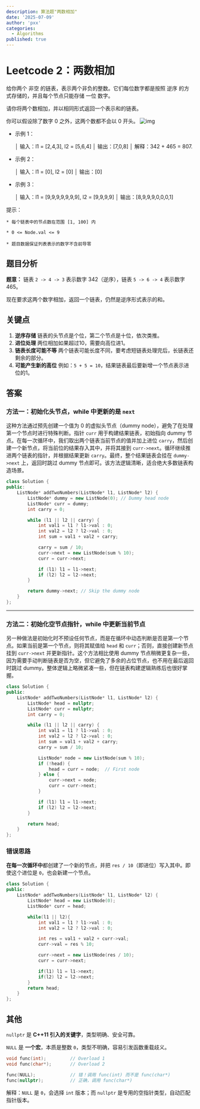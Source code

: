 ```yaml
---
description: 算法题"两数相加"
date: '2025-07-09'
author: 'pxx'
categories:
  - Algorithms
published: true
---
```


# Leetcode 2：两数相加

给你两个 非空 的链表，表示两个非负的整数。它们每位数字都是按照 逆序 的方式存储的，并且每个节点只能存储 一位 数字。

请你将两个数相加，并以相同形式返回一个表示和的链表。

你可以假设除了数字 0 之外，这两个数都不会以 0 开头。
![img](https://assets.leetcode-cn.com/aliyun-lc-upload/uploads/2021/01/02/addtwonumber1.jpg)

- 示例 1：


	│ 输入：l1 = [2,4,3], l2 = [5,6,4]
	│ 输出：[7,0,8]
	│ 解释：342 + 465 = 807.

- 示例 2：


	│ 输入：l1 = [0], l2 = [0]
	│ 输出：[0]

- 示例 3：


	│ 输入：l1 = [9,9,9,9,9,9,9], l2 = [9,9,9,9]
	│ 输出：[8,9,9,9,0,0,0,1]



提示：

	* 每个链表中的节点数在范围 [1, 100] 内
	
	* 0 <= Node.val <= 9
	
	* 题目数据保证列表表示的数字不含前导零



## 题目分析

**题意：**
链表 `2 -> 4 -> 3` 表示数字 342（逆序），链表 `5 -> 6 -> 4` 表示数字 465。

现在要求这两个数字相加，返回一个链表，仍然是逆序形式表示的和。

## 关键点

1. **逆序存储**
    链表的头节点是个位，第二个节点是十位，依次类推。
2. **进位处理**
    两位相加如果超过10，需要向高位进1。
3. **链表长度可能不等**
    两个链表可能长度不同，要考虑短链表处理完后，长链表还剩余的部分。
4. **可能产生新的高位**
    例如：`5 + 5 = 10`，结果链表最后要新增一个节点表示进位的1。

## 答案

### 方法一：初始化头节点，while 中更新的是 `next`

这种方法通过预先创建一个值为 0 的虚拟头节点（dummy node），避免了在处理第一个节点时进行特殊判断。指针 `curr` 用于构建结果链表，初始指向 dummy 节点。在每一次循环中，我们取出两个链表当前节点的值并加上进位 `carry`，然后创建一个新节点，将当前位的结果存入其中，并将其接到 `curr->next`。循环继续推进两个链表的指针，并根据结果更新 `carry`。最终，整个结果链表会挂在 `dummy->next` 上，返回时跳过 dummy 节点即可。该方法逻辑清晰，适合绝大多数链表构造场景。

```cpp
class Solution {
public:
    ListNode* addTwoNumbers(ListNode* l1, ListNode* l2) {
        ListNode* dummy = new ListNode(0); // Dummy head node
        ListNode* curr = dummy;
        int carry = 0;

        while (l1 || l2 || carry) {
            int val1 = l1 ? l1->val : 0;
            int val2 = l2 ? l2->val : 0;
            int sum = val1 + val2 + carry;

            carry = sum / 10;
            curr->next = new ListNode(sum % 10);
            curr = curr->next;

            if (l1) l1 = l1->next;
            if (l2) l2 = l2->next;
        }

        return dummy->next; // Skip the dummy node
    }
};
```

------

### 方法二：初始化空节点指针，while 中更新当前节点

另一种做法是初始化时不预设任何节点，而是在循环中动态判断是否是第一个节点。如果当前是第一个节点，则将其赋值给 `head` 和 `curr`；否则，直接创建新节点挂到 `curr->next` 并更新指针。这个方法相比使用 dummy 节点稍微更复杂一些，因为需要手动判断链表是否为空，但它避免了多余的占位节点，也不用在最后返回时跳过 dummy。整体逻辑上略微紧凑一些，但在链表构建逻辑熟练后也很好掌握。

```cpp
class Solution {
public:
    ListNode* addTwoNumbers(ListNode* l1, ListNode* l2) {
        ListNode* head = nullptr;
        ListNode* curr = nullptr;
        int carry = 0;

        while (l1 || l2 || carry) {
            int val1 = l1 ? l1->val : 0;
            int val2 = l2 ? l2->val : 0;
            int sum = val1 + val2 + carry;
            carry = sum / 10;

            ListNode* node = new ListNode(sum % 10);
            if (!head) {
                head = curr = node;  // First node
            } else {
                curr->next = node;
                curr = curr->next;
            }

            if (l1) l1 = l1->next;
            if (l2) l2 = l2->next;
        }

        return head;
    }
};
```

### 错误思路

**在每一次循环中**都创建了一个新的节点，并把 `res / 10`（即进位）写入其中。即使这个进位是 `0`，也会新建一个节点。

```cpp
class Solution {
public:
    ListNode* addTwoNumbers(ListNode* l1, ListNode* l2) {
		ListNode* head = new ListNode(0);
		ListNode* curr = head;

		while(l1 || l2){
			int val1 = l1 ? l1->val : 0;
			int val2 = l2 ? l2->val : 0;

			int res = val1 + val2 + curr->val;
			curr->val = res % 10;

            curr->next = new ListNode(res / 10);
            curr = curr->next;

			if(l1) l1 = l1->next;
			if(l2) l2 = l2->next;
		}
		return head;
    }
};
```





## 其他

`nullptr` 是 **C++11 引入的关键字**，类型明确、安全可靠。

`NULL` 是 **一个宏**，本质是整数 `0`，类型不明确，容易引发函数重载歧义。

```cpp
void func(int);         // Overload 1
void func(char*);       // Overload 2

func(NULL);             // 错！调用 func(int) 而不是 func(char*)
func(nullptr);          // 正确，调用 func(char*)
```

解释：`NULL` 是 `0`，会选择 `int` 版本；而 `nullptr` 是专用的空指针类型，自动匹配指针版本。
